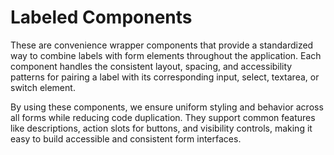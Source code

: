 # Labeled Components

These are convenience wrapper components that provide a standardized way to combine labels with form elements throughout the application. Each component handles the consistent layout, spacing, and accessibility patterns for pairing a label with its corresponding input, select, textarea, or switch element.

By using these components, we ensure uniform styling and behavior across all forms while reducing code duplication. They support common features like descriptions, action slots for buttons, and visibility controls, making it easy to build accessible and consistent form interfaces.